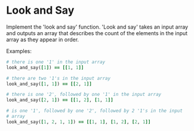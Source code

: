 # Look and Say

Implement the 'look and say' function.  'Look and say' takes an input array and outputs an array that describes the count of the elements in the input array as they appear in order.  

Examples:

```rb
# there is one '1' in the input array
look_and_say([1]) == [[1, 1]]

# there are two '1's in the input array
look_and_say([1, 1]) == [[2, 1]]

# there is one '2', followed by one '1' in the input array
look_and_say([2, 1]) == [[1, 2], [1, 1]]

# is one '1', followed by one '2', followed by 2 '1's in the input
# array
look_and_say([1, 2, 1, 1]) == [[1, 1], [1, 2], [2, 1]]
```